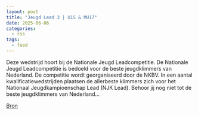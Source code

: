 ```yaml
---
layout: post
title: "Jeugd Lead 3 | U15 & MU17"
date: 2025-06-06
categories: 
  - rss
tags: 
  - feed
---
```


<p>Deze wedstrijd hoort bij de Nationale Jeugd Leadcompetitie. De Nationale Jeugd Leadcompetitie is bedoeld voor de beste jeugdklimmers van Nederland. De competitie wordt georganiseerd door de NKBV. In een aantal kwalificatiewedstrijden plaatsen de allerbeste klimmers zich voor het Nationaal Jeugdkampioenschap Lead (NJK Lead). Behoor jij nog niet tot de beste jeugdklimmers van Nederland&hellip;</p>
<p><a href="https://www.klimkalender.nl/comp/jeugd-lead-3-u15-mu17/" rel="noopener noreferrer" target="_blank">Bron</a></p>
